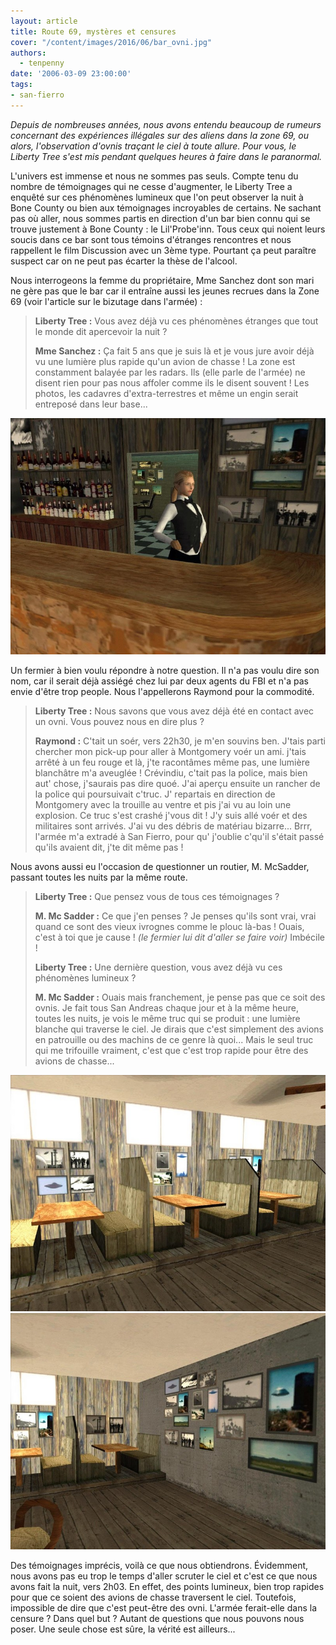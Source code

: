 ```yaml
---
layout: article
title: Route 69, mystères et censures
cover: "/content/images/2016/06/bar_ovni.jpg"
authors:
  - tenpenny
date: '2006-03-09 23:00:00'
tags:
- san-fierro
---
```


_Depuis de nombreuses années, nous avons entendu beaucoup de rumeurs concernant des expériences illégales sur des aliens dans la zone 69, ou alors, l'observation d'ovnis traçant le ciel à toute allure. Pour vous, le Liberty Tree s'est mis pendant quelques heures à faire dans le paranormal._

L'univers est immense et nous ne sommes pas seuls. Compte tenu du nombre de témoignages qui ne cesse d'augmenter, le Liberty Tree a enquêté sur ces phénomènes lumineux que l'on peut observer la nuit à Bone County ou bien aux témoignages incroyables de certains. Ne sachant pas où aller, nous sommes partis en direction d'un bar bien connu qui se trouve justement à Bone County : le Lil'Probe'inn. Tous ceux qui noient leurs soucis dans ce bar sont tous témoins d'étranges rencontres et nous rappellent le film Discussion avec un 3ème type. Pourtant ça peut paraître suspect car on ne peut pas écarter la thèse de l'alcool.

Nous interrogeons la femme du propriétaire, Mme Sanchez dont son mari ne gère pas que le bar car il entraîne aussi les jeunes recrues dans la Zone 69 (voir l'article sur le bizutage dans l'armée) :

> **Liberty Tree :** Vous avez déjà vu ces phénomènes étranges que tout le monde dit apercevoir la nuit ?
> 
> **Mme Sanchez :** Ça fait 5 ans que je suis là et je vous jure avoir déjà vu une lumière plus rapide qu'un avion de chasse ! La zone est constamment balayée par les radars. Ils (elle parle de l'armée) ne disent rien pour pas nous affoler comme ils le disent souvent ! Les photos, les cadavres d'extra-terrestres et même un engin serait entreposé dans leur base...

![](/content/images/2005/01/barmaid.jpg)

Un fermier à bien voulu répondre à notre question. Il n'a pas voulu dire son nom, car il serait déjà assiégé chez lui par deux agents du FBI et n'a pas envie d'être trop people. Nous l'appellerons Raymond pour la commodité.

> **Liberty Tree :** Nous savons que vous avez déjà été en contact avec un ovni. Vous pouvez nous en dire plus ?
> 
> **Raymond :** C'tait un soér, vers 22h30, je m'en souvins ben. J'tais parti chercher mon pick-up pour aller à Montgomery voér un ami. j'tais arrêté à un feu rouge et là, j'te racontâmes même pas, une lumière blanchâtre m'a aveuglée ! Crévindiu, c'tait pas la police, mais bien aut' chose, j'saurais pas dire quoé. J'ai aperçu ensuite un rancher de la police qui poursuivait c'truc. J' repartais en direction de Montgomery avec la trouille au ventre et pis j'ai vu au loin une explosion. Ce truc s'est crashé j'vous dit ! J'y suis allé voér et des militaires sont arrivés. J'ai vu des débris de matériau bizarre... Brrr, l'armée m'a extradé à San Fierro, pour qu' j'oublie c'qu'il s'était passé qu'ils avaient dit, j'te dit même pas !

Nous avons aussi eu l'occasion de questionner un routier, M. McSadder, passant toutes les nuits par la même route.

> **Liberty Tree :** Que pensez vous de tous ces témoignages ?
> 
> **M. Mc Sadder :** Ce que j'en penses ? Je penses qu'ils sont vrai, vrai quand ce sont des vieux ivrognes comme le plouc là-bas ! Ouais, c'est à toi que je cause ! _(le fermier lui dit d'aller se faire voir)_ Imbécile !
> 
> **Liberty Tree :** Une dernière question, vous avez déjà vu ces phénomènes lumineux ?
> 
> **M. Mc Sadder :** Ouais mais franchement, je pense pas que ce soit des ovnis. Je fait tous San Andreas chaque jour et à la même heure, toutes les nuits, je vois le même truc qui se produit : une lumière blanche qui traverse le ciel. Je dirais que c'est simplement des avions en patrouille ou des machins de ce genre là quoi... Mais le seul truc qui me trifouille vraiment, c'est que c'est trop rapide pour être des avions de chasse...

![](/content/images/2005/01/int_rieir_2.jpg)
![](/content/images/2005/01/int_rieur1.jpg)

Des témoignages imprécis, voilà ce que nous obtiendrons. Évidemment, nous avons pas eu trop le temps d'aller scruter le ciel et c'est ce que nous avons fait la nuit, vers 2h03. En effet, des points lumineux, bien trop rapides pour que ce soient des avions de chasse traversent le ciel. Toutefois, impossible de dire que c'est peut-être des ovni. L'armée ferait-elle dans la censure ? Dans quel but ? Autant de questions que nous pouvons nous poser. Une seule chose est sûre, la vérité est ailleurs...